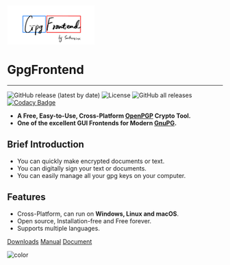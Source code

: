![gpgfrontend-logo](_media/_coverpage/gpgfrontend-logo.png)

# GpgFrontend
---
![GitHub release (latest by date)](https://img.shields.io/github/v/release/saturneric/gpgfrontend?style=flat-square)
![License](https://img.shields.io/badge/License-GPL--3.0-orange?style=flat-square)
![GitHub all releases](https://img.shields.io/github/downloads/saturneric/gpgfrontend/total?style=flat-square)
[![Codacy Badge](https://app.codacy.com/project/badge/Grade/d1750e052a85430a8f1f84e58a0fceda)](https://www.codacy.com/gh/saturneric/GpgFrontend/dashboard?utm_source=github.com&amp;utm_medium=referral&amp;utm_content=saturneric/GpgFrontend&amp;utm_campaign=Badge_Grade)

- **A Free, Easy-to-Use, Cross-Platform [OpenPGP](https://www.openpgp.org/) Crypto Tool.**
- **One of the excellent GUI Frontends for Modern [GnuPG](https://gnupg.org/).**

## Brief Introduction

- You can quickly make encrypted documents or text.
- You can digitally sign your text or documents.
- You can easily manage all your gpg keys on your computer.

## Features

- Cross-Platform, can run on **Windows, Linux and macOS**.
- Open source, Installation-free and Free forever.
- Supports multiple languages.

[Downloads](downloads.md)
[Manual](overview.md)
[Document](https://doxygen.gpgfrontend.bktus.com)

<!-- 背景色 -->
![color](#ffffff)
